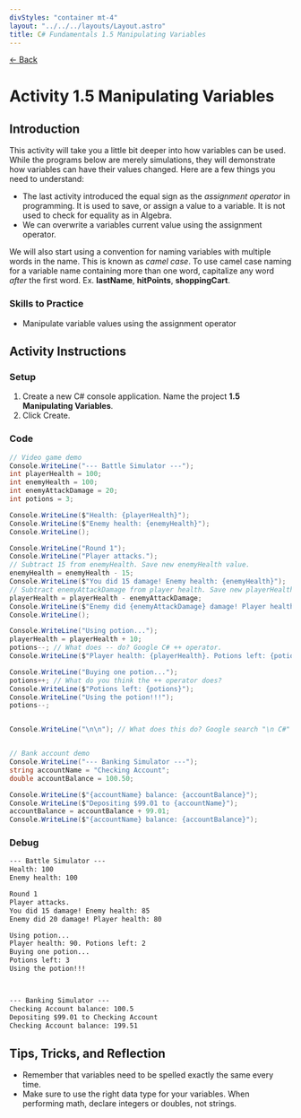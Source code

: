 ```yaml
---
divStyles: "container mt-4"
layout: "../../../layouts/Layout.astro"
title: C# Fundamentals 1.5 Manipulating Variables
---
```


[← Back](/c-sharp-fundamentals/)

# Activity 1.5 Manipulating Variables

## Introduction

This activity will take you a little bit deeper into how variables can be used. While the programs below are merely simulations, they will demonstrate how variables can have their values changed. Here are a few things you need to understand:

- The last activity introduced the equal sign as the _assignment operator_ in programming. It is used to save, or assign a value to a variable. It is not used to check for equality as in Algebra.
- We can overwrite a variables current value using the assignment operator.

We will also start using a convention for naming variables with multiple words in the name. This is known as _camel case_. To use camel case naming for a variable name containing more than one word, capitalize any word _after_ the first word. Ex. **lastName**, **hitPoints**, **shoppingCart**.

### Skills to Practice

- Manipulate variable values using the assignment operator

## Activity Instructions

### Setup

1. Create a new C# console application. Name the project **1.5 Manipulating Variables**.
2. Click Create.

### Code

```cs
// Video game demo
Console.WriteLine("--- Battle Simulator ---");
int playerHealth = 100;
int enemyHealth = 100;
int enemyAttackDamage = 20;
int potions = 3;

Console.WriteLine($"Health: {playerHealth}");
Console.WriteLine($"Enemy health: {enemyHealth}");
Console.WriteLine();

Console.WriteLine("Round 1");
Console.WriteLine("Player attacks.");
// Subtract 15 from enemyHealth. Save new enemyHealth value.
enemyHealth = enemyHealth - 15;
Console.WriteLine($"You did 15 damage! Enemy health: {enemyHealth}");
// Subtract enemyAttackDamage from player health. Save new playerHealth value.
playerHealth = playerHealth - enemyAttackDamage;
Console.WriteLine($"Enemy did {enemyAttackDamage} damage! Player health: {playerHealth}");
Console.WriteLine();

Console.WriteLine("Using potion...");
playerHealth = playerHealth + 10;
potions--; // What does -- do? Google C# ++ operator.
Console.WriteLine($"Player health: {playerHealth}. Potions left: {potions}");

Console.WriteLine("Buying one potion...");
potions++; // What do you think the ++ operator does?
Console.WriteLine($"Potions left: {potions}");
Console.WriteLine("Using the potion!!!");
potions--;


Console.WriteLine("\n\n"); // What does this do? Google search "\n C#"


// Bank account demo
Console.WriteLine("--- Banking Simulator ---");
string accountName = "Checking Account";
double accountBalance = 100.50;

Console.WriteLine($"{accountName} balance: {accountBalance}");
Console.WriteLine($"Depositing $99.01 to {accountName}");
accountBalance = accountBalance + 99.01;
Console.WriteLine($"{accountName} balance: {accountBalance}");
```

### Debug

```txt
--- Battle Simulator ---
Health: 100
Enemy health: 100

Round 1
Player attacks.
You did 15 damage! Enemy health: 85
Enemy did 20 damage! Player health: 80

Using potion...
Player health: 90. Potions left: 2
Buying one potion...
Potions left: 3
Using the potion!!!



--- Banking Simulator ---
Checking Account balance: 100.5
Depositing $99.01 to Checking Account
Checking Account balance: 199.51
```

## Tips, Tricks, and Reflection

- Remember that variables need to be spelled exactly the same every time.
- Make sure to use the right data type for your variables. When performing math, declare integers or doubles, not strings.
